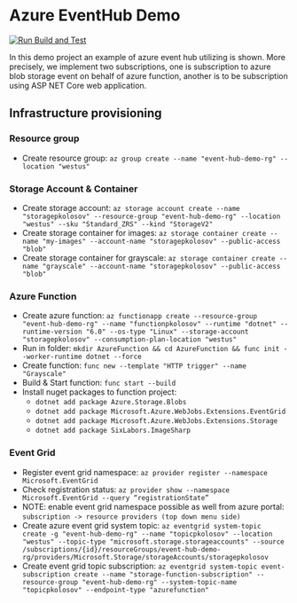 # Azure EventHub Demo

[![Run Build and Test](https://github.com/kolosovpetro/EventHubDemo.AZ204/actions/workflows/run-build-and-test-dotnet.yml/badge.svg)](https://github.com/kolosovpetro/EventHubDemo.AZ204/actions/workflows/run-build-and-test-dotnet.yml)

In this demo project an example of azure event hub utilizing is shown.
More precisely, we implement two subscriptions, one is subscription to azure blob storage event on behalf of azure
function,
another is to be subscription using ASP NET Core web application.

## Infrastructure provisioning

### Resource group

- Create resource group: `az group create --name "event-hub-demo-rg" --location "westus"`

### Storage Account & Container

- Create storage
  account: `az storage account create --name "storagepkolosov" --resource-group "event-hub-demo-rg" --location "westus" --sku "Standard_ZRS" --kind "StorageV2"`
- Create storage
  container for images: `az storage container create --name "my-images" --account-name "storagepkolosov" --public-access "blob"`
- Create storage container for grayscale: `az storage container create --name "grayscale" --account-name "storagepkolosov" --public-access "blob"`

### Azure Function

- Create azure
  function: `az functionapp create --resource-group "event-hub-demo-rg" --name "functionpkolosov" --runtime "dotnet" --runtime-version "6.0" --os-type "Linux" --storage-account "storagepkolosov" --consumption-plan-location "westus"`
- Run in folder: `mkdir AzureFunction && cd AzureFunction && func init --worker-runtime dotnet --force`
- Create function: `func new --template "HTTP trigger" --name "Grayscale"`
- Build & Start function: `func start --build`
- Install nuget packages to function project:
  - `dotnet add package Azure.Storage.Blobs`
  - `dotnet add package Microsoft.Azure.WebJobs.Extensions.EventGrid`
  - `dotnet add package Microsoft.Azure.WebJobs.Extensions.Storage`
  - `dotnet add package SixLabors.ImageSharp`

### Event Grid

- Register event grid namespace: `az provider register --namespace Microsoft.EventGrid`
- Check registration status: `az provider show --namespace Microsoft.EventGrid --query “registrationState”`
- NOTE: enable event grid namespace possible as well from azure
  portal: `subscription -> resource providers (top down menu side)`
- Create azure event grid system
  topic: `az eventgrid system-topic create -g "event-hub-demo-rg" --name "topicpkolosov" --location "westus" --topic-type "microsoft.storage.storageaccounts" --source /subscriptions/{id}/resourceGroups/event-hub-demo-rg/providers/Microsoft.Storage/storageAccounts/storagepkolosov`
- Create event grid topic
  subscription: `az eventgrid system-topic event-subscription create --name "storage-function-subscription" --resource-group "event-hub-demo-rg" --system-topic-name "topicpkolosov" --endpoint-type "azurefunction"`